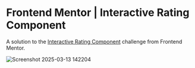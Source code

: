 # Frontend Mentor | Interactive Rating Component

A solution to the [Interactive Rating Component](https://www.frontendmentor.io/challenges/interactive-rating-component-koxpeBUmI) challenge from Frontend Mentor.

![Screenshot 2025-03-13 142204](https://github.com/user-attachments/assets/1b0f894d-4ded-4f06-a854-73a0af7a2990)
